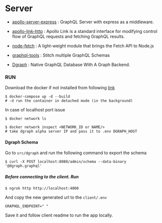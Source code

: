 # Server

- [apollo-server-express](https://www.apollographql.com/docs/apollo-server/integrations/middleware/) : GraphQL Server with express as a middleware.

- [apollo-link-http](https://www.apollographql.com/docs/link/#usage) : Apollo Link is a standard interface for modifying control flow of GraphQL requests and fetching GraphQL results.

- [node-fetch](https://github.com/node-fetch/node-fetch) : A light-weight module that brings the Fetch API to Node.js

- [graphql-tools](https://www.graphql-tools.com/docs/introduction) : Stitch multiple GraphQL Schemas

- [Dgraph](https://github.com/dgraph-io/dgraph) : Native GraphQL Database With A Graph Backend.

### RUN

Download the docker if not installed from following [link](https://www.docker.com/products/docker-desktop)

```shell
$ docker-compose up -d --build
# -d run the container in detached mode (in the background)
```

In case of localhost port issue

```shell
$ docker network ls

$ docker network inspect <NETWORK_ID or NAME/>
# take dgraph alpha server IP and pass it to .env DGRAPH_HOST
```

<!-- ##### Send the schema to Dgraph

```shell

curl -X POST localhost:8080/admin/schema --data-binary '
type User {
  userName: String! @id
  firstName: String!
  lastName: String!
}
'
``` -->

#### Dgraph Schema

Go to `src/dgraph` and run the following command to export the schema

```shell
$ curl -X POST localhost:8080/admin/schema --data-binary '@dgraph.graphql'
```
<!-- 
Use [GraphQL Playground](https://github.com/graphql/graphql-playground) to run queries and mutations at http://localhost:8080/graphql Dgraph level -->


##### Before connecting to the client. Run

```shell
$ ngrok http http://localhost:4000
```

And copy the new generated url to the `client/.env`

```
GRAPHQL_ENDPOINT=" "
```

Save it and follow client readme to run the app locally.
